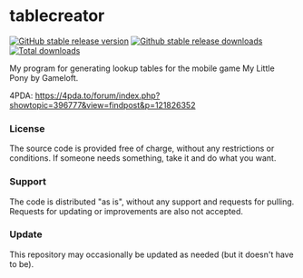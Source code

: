# tablecreator

[![GitHub stable release version](https://img.shields.io/github/v/release/JackieWaltRyan/tablecreator.svg?label=Version&logo=github&cacheSeconds=600&style=flat-square)](https://github.com/JackieWaltRyan/tablecreator/releases/latest)
[![Github stable release downloads](https://img.shields.io/github/downloads/JackieWaltRyan/tablecreator/latest/total.svg?label=Downloads&logo=github&cacheSeconds=600&style=flat-square)![Total downloads](https://img.shields.io/github/downloads/JackieWaltRyan/tablecreator/total.svg?label=%2F&cacheSeconds=600&style=flat-square)](https://github.com/JackieWaltRyan/tablecreator/releases/latest)

My program for generating lookup tables for the mobile game My Little Pony by Gameloft.

4PDA: https://4pda.to/forum/index.php?showtopic=396777&view=findpost&p=121826352

### License

The source code is provided free of charge, without any restrictions or conditions.  If someone needs something, take it and do what you want.

### Support

The code is distributed "as is", without any support and requests for pulling. Requests for updating or improvements are also not accepted.

### Update

This repository may occasionally be updated as needed (but it doesn't have to be).
